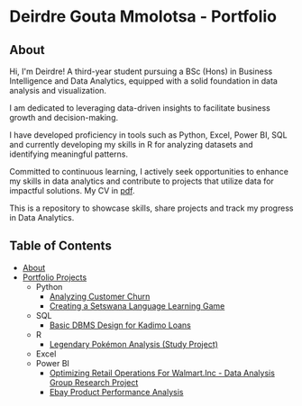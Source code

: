 # Deirdre Gouta Mmolotsa - Portfolio
## About
Hi, I'm Deirdre! A third-year student pursuing a BSc (Hons) in Business Intelligence and Data Analytics, equipped with a solid foundation in data analysis and visualization. 

I am dedicated to leveraging data-driven insights to facilitate business growth and decision-making.

I have developed proficiency in tools such as Python, Excel, Power BI, SQL and currently developing my skills in R for analyzing datasets and identifying meaningful patterns.

Committed to continuous learning, I actively seek opportunities to enhance my skills in data analytics and contribute to projects that utilize data for impactful solutions. 
My CV in [pdf](https://github.com/Deirdre24/My-Portfolio/blob/main/Deirdre%20Gouta%20Mmolotsa%20CV%20(2).pdf).

This is a repository to showcase skills, share projects and track my progress in Data Analytics.

## Table of Contents
- [About](https://github.com/tiannaparris/Data-Analysis-Portfolio/blob/main/README.md#about)
- [Portfolio Projects](https://github.com/tiannaparris/Data-Analysis-Portfolio/blob/main/README.md#portfolio-projects)
  - Python
    - [Analyzing Customer Churn](https://github.com/Deirdre24/Data-Analysis-using-Python-in-Jupyter-Notebook.git)
    - [Creating a Setswana Language Learning Game](https://github.com/Deirdre24/Setswana-Language-Learning-Game.git)
  - SQL
    - [Basic DBMS Design for Kadimo Loans](url)
  - R
    - [Legendary Pokémon Analysis (Study Project)](url)
  - Excel
  - Power BI
    - [Optimizing Retail Operations For Walmart.Inc - Data Analysis Group Research Project]()
    - [Ebay Product Performance Analysis](https://github.com/Deirdre24/Ebay-Product-Performance-Analysis.git)

    
